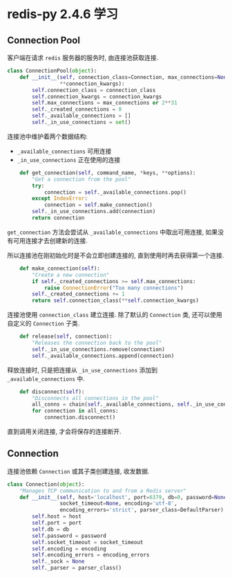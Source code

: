 # redis-py 2.4.6 学习

## Connection Pool
客户端在请求 `redis` 服务器的服务时, 由连接池获取连接.

```python
class ConnectionPool(object):
    def __init__(self, connection_class=Connection, max_connections=None,
                 **connection_kwargs):
        self.connection_class = connection_class
        self.connection_kwargs = connection_kwargs
        self.max_connections = max_connections or 2**31
        self._created_connections = 0
        self._available_connections = []
        self._in_use_connections = set()
```
连接池中维护着两个数据结构:
- `_available_connections` 可用连接
- `_in_use_connections` 正在使用的连接

```python
    def get_connection(self, command_name, *keys, **options):
        "Get a connection from the pool"
        try:
            connection = self._available_connections.pop()
        except IndexError:
            connection = self.make_connection()
        self._in_use_connections.add(connection)
        return connection
```
`get_connection` 方法会尝试从 `_available_connections` 中取出可用连接, 如果没有可用连接才去创建新的连接.

所以连接池在刚初始化时是不会立即创建连接的, 直到使用时再去获得第一个连接.

```python
    def make_connection(self):
        "Create a new connection"
        if self._created_connections >= self.max_connections:
            raise ConnectionError("Too many connections")
        self._created_connections += 1
        return self.connection_class(**self.connection_kwargs)
```

连接池使用 `connection_class` 建立连接. 除了默认的 `Connection` 类, 还可以使用自定义的 `Connection` 子类.

```python
    def release(self, connection):
        "Releases the connection back to the pool"
        self._in_use_connections.remove(connection)
        self._available_connections.append(connection)
```

释放连接时, 只是把连接从 `_in_use_connections` 添加到 `_available_connections` 中.

```python
    def disconnect(self):
        "Disconnects all connections in the pool"
        all_conns = chain(self._available_connections, self._in_use_connections)
        for connection in all_conns:
            connection.disconnect()
```

直到调用关闭连接, 才会将保存的连接断开.

## Connection
连接池依赖 `Connection` 或其子类创建连接, 收发数据.

```python
class Connection(object):
    "Manages TCP communication to and from a Redis server"
    def __init__(self, host='localhost', port=6379, db=0, password=None,
                 socket_timeout=None, encoding='utf-8',
                 encoding_errors='strict', parser_class=DefaultParser):
        self.host = host
        self.port = port
        self.db = db
        self.password = password
        self.socket_timeout = socket_timeout
        self.encoding = encoding
        self.encoding_errors = encoding_errors
        self._sock = None
        self._parser = parser_class()
```
